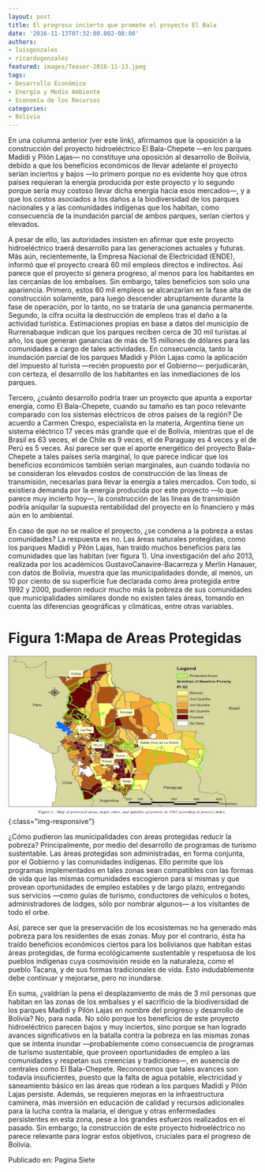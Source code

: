 ```yaml
---
layout: post
title: El progreso incierto que promete el proyecto El Bala
date: '2016-11-13T07:32:00.002-08:00'
authors:
- luisgonzales
- ricardogonzalez
featured: images/Teaser-2016-11-13.jpeg
tags:
- Desarrollo Económico
- Energía y Medio Ambiente
- Economía de los Recursos
categories:
- Bolivia
---
```

En una columna anterior (ver este link), afirmamos que la oposición a la construcción del proyecto hidroeléctrico El Bala-Chepete —en los parques Madidi y Pilón Lajas— no constituye una oposición al desarrollo de Bolivia, debido a que los beneficios económicos de llevar adelante el proyecto serían inciertos y bajos —lo primero porque no es evidente hoy que otros países requieran la energía producida por este proyecto y lo segundo porque sería muy costoso llevar dicha energía hacia esos mercados—, y a que los costos asociados a los daños a la biodiversidad de los parques nacionales y a las comunidades indígenas que los habitan, como consecuencia de la inundación parcial de ambos parques, serían ciertos y elevados.

A pesar de ello, las autoridades insisten en afirmar que este proyecto hidroeléctrico traerá desarrollo para las generaciones actuales y futuras. Más aún, recientemente, la Empresa Nacional de Electricidad (ENDE), informó que el proyecto creará 60 mil empleos directos e indirectos. Así parece que el proyecto sí genera progreso, al menos para los habitantes en las cercanías de los embalses. Sin embargo, tales beneficios son solo una apariencia. Primero, estos 60 mil empleos se alcanzarían en la fase alta de construcción solamente, para luego descender abruptamente durante la fase de operación, por lo tanto, no se trataría de una ganancia permanente. Segundo, la cifra oculta la destrucción de empleos tras el daño a la actividad turística. Estimaciones propias en base a datos del municipio de Rurrenabaque indican que los parques reciben cerca de 30 mil turistas al año, los que generan ganancias de más de 15 millones de dólares para las comunidades a cargo de tales actividades. En consecuencia, tanto la inundación parcial de los parques Madidi y Pilón Lajas como la aplicación del impuesto al turista —recién propuesto por el Gobierno— perjudicarán, con certeza, el desarrollo de los habitantes en las inmediaciones de los parques.

Tercero, ¿cuánto desarrollo podría traer un proyecto que apunta a exportar energía, como El Bala-Chepete, cuando su tamaño es tan poco relevante comparado con los sistemas eléctricos de otros países de la región? De acuerdo a Carmen Crespo, especialista en la materia, Argentina tiene un sistema eléctrico 17 veces más grande que el de Bolivia, mientras que el de Brasil es 63 veces, el de Chile es 9 veces, el de Paraguay es 4 veces y el de Perú es 5 veces. Así parece ser que el aporte energético del proyecto Bala–Chepete a tales países sería marginal, lo que parece indicar que los beneficios económicos también serían marginales, aun cuando todavía no se consideran los elevados costos de construcción de las líneas de transmisión, necesarias para llevar la energía a tales mercados. Con todo, si existiera demanda por la energía producida por este proyecto —lo que parece muy incierto hoy—, la construcción de las líneas de transmisión podría aniquilar la supuesta rentabilidad del proyecto en lo financiero y más aún en lo ambiental.

En caso de que no se realice el proyecto, ¿se condena a la pobreza a estas comunidades? La respuesta es no. Las áreas naturales protegidas, como los parques Madidi y Pilón Lajas, han traído muchos beneficios para las comunidades que las habitan (ver figura 1). Una investigación del año 2013, realizada por los académicos GustavoCanavire-Bacarreza y Merlin Hanauer, con datos de Bolivia, muestra que las municipalidades donde, al menos, un 10 por ciento de su superficie fue declarada como área protegida entre 1992 y 2000, pudieron reducir mucho más la pobreza de sus comunidades que municipalidades similares donde no existen tales áreas, tomando en cuenta las diferencias geográficas y climáticas, entre otras variables.


# Figura 1:Mapa de Areas Protegidas

![Figura1](/assets/images/2016-11-13-Fig1.jpg){:class="img-responsive"}

¿Cómo pudieron las municipalidades con áreas protegidas reducir la pobreza? Principalmente, por medio del desarrollo de programas de turismo sustentable. Las áreas protegidas son administradas, en forma conjunta, por el Gobierno y las comunidades indígenas. Ello permite que los programas implementados en tales zonas sean compatibles con las formas de vida que las mismas comunidades escogieron para sí mismas y que provean oportunidades de empleo estables y de largo plazo, entregando sus servicios —como guías de turismo, conductores de vehículos o botes, administradores de lodges, sólo por nombrar algunos— a los visitantes de todo el orbe.

Así, parece ser que la preservación de los ecosistemas no ha generado más pobreza para los residentes de esas zonas. Muy por el contrario, ésta ha traído beneficios económicos ciertos para los bolivianos que habitan estas áreas protegidas, de forma ecológicamente sustentable y respetuosa de los pueblos indígenas cuya cosmovisión reside en la naturaleza, como el pueblo Tacana, y de sus formas tradicionales de vida. Esto indudablemente debe continuar y mejorarse, pero no inundarse.

En suma, ¿valdrían la pena el desplazamiento de más de 3 mil personas que habitan en las zonas de los embalses y el sacrificio de la biodiversidad de los parques Madidi y Pilón Lajas en nombre del progreso y desarrollo de Bolivia? No, para nada. No sólo porque los beneficios de este proyecto hidroeléctrico parecen bajos y muy inciertos, sino porque se han logrado avances significativos en la batalla contra la pobreza en las mismas zonas que se intenta inundar —probablemente como consecuencia de programas de turismo sustentable, que proveen oportunidades de empleo a las comunidades y respetan sus creencias y tradiciones—, en ausencia de centrales como El Bala-Chepete. Reconocemos que tales avances son todavía insuficientes, puesto que la falta de agua potable, electricidad y saneamiento básico en las áreas que rodean a los parques Madidi y Pilón Lajas persiste. Además, se requieren mejoras en la infraestructura caminera, más inversión en educación de calidad y recursos adicionales para la lucha contra la malaria, el dengue y otras enfermedades persistentes en esta zona, pese a los grandes esfuerzos realizados en el pasado. Sin embargo, la construcción de este proyecto hidroeléctrico no parece relevante para lograr estos objetivos, cruciales para el progreso de Bolivia.

Publicado en: Pagina Siete
